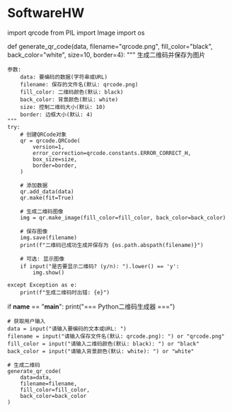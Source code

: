 # SoftwareHW
import qrcode
from PIL import Image
import os

def generate_qr_code(data, filename="qrcode.png", fill_color="black", back_color="white", size=10, border=4):
    """
    生成二维码并保存为图片
    
    参数:
        data: 要编码的数据(字符串或URL)
        filename: 保存的文件名(默认: qrcode.png)
        fill_color: 二维码颜色(默认: black)
        back_color: 背景颜色(默认: white)
        size: 控制二维码大小(默认: 10)
        border: 边框大小(默认: 4)
    """
    try:
        # 创建QRCode对象
        qr = qrcode.QRCode(
            version=1,
            error_correction=qrcode.constants.ERROR_CORRECT_H,
            box_size=size,
            border=border,
        )
        
        # 添加数据
        qr.add_data(data)
        qr.make(fit=True)
        
        # 生成二维码图像
        img = qr.make_image(fill_color=fill_color, back_color=back_color)
        
        # 保存图像
        img.save(filename)
        print(f"二维码已成功生成并保存为 {os.path.abspath(filename)}")
        
        # 可选: 显示图像
        if input("是否要显示二维码? (y/n): ").lower() == 'y':
            img.show()
            
    except Exception as e:
        print(f"生成二维码时出错: {e}")

if __name__ == "__main__":
    print("=== Python二维码生成器 ===")
    
    # 获取用户输入
    data = input("请输入要编码的文本或URL: ")
    filename = input("请输入保存文件名(默认: qrcode.png): ") or "qrcode.png"
    fill_color = input("请输入二维码颜色(默认: black): ") or "black"
    back_color = input("请输入背景颜色(默认: white): ") or "white"
    
    # 生成二维码
    generate_qr_code(
        data=data,
        filename=filename,
        fill_color=fill_color,
        back_color=back_color
    )
